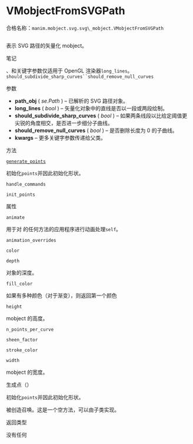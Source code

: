 # VMobjectFromSVGPath 

合格名称：`manim.mobject.svg.svg\_mobject.VMobjectFromSVGPath`


```py

```

表示 SVG 路径的矢量化 mobject。

笔记

、和关键字参数仅适用于 OpenGL 渲染器`long_lines`。` should_subdivide_sharp_curves``should_remove_null_curves `

参数

- **path_obj** ( _se.Path_ ) – 已解析的 SVG 路径对象。
- **long_lines** ( _bool_ ) – 矢量化对象中的直线是否以一段或两段绘制。
- **should_subdivide_sharp_curves** ( _bool_ ) – 如果两条线段以比给定阈值更尖锐的角度相交，是否进一步细分子曲线。
- **should_remove_null_curves** ( _bool_ ) – 是否删除长度为 0 的子曲线。
- **kwargs** – 更多关键字参数传递给父类。

方法

[`generate_points`](#manim.mobject.svg.svg_mobject.VMobjectFromSVGPath.generate_points "manim.mobject.svg.svg_mobject.VMobjectFromSVGPath.generate_points")

初始化`points`并因此初始化形状。

`handle_commands`

`init_points`

属性

`animate`

用于对 的任何方法的应用程序进行动画处理`self`。

`animation_overrides`

`color`

`depth`

对象的深度。

`fill_color`

如果有多种颜色（对于渐变），则返回第一个颜色

`height`

mobject 的高度。

`n_points_per_curve`

`sheen_factor`

`stroke_color`

`width`

mobject 的宽度。

生成点（）

初始化`points`并因此初始化形状。

被创造召唤。这是一个空方法，可以由子类实现。

返回类型

没有任何
